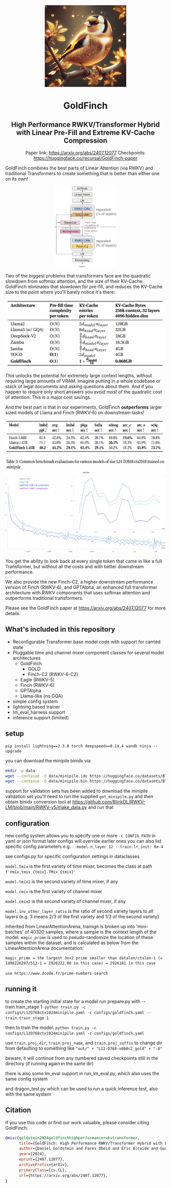 <div align="center" >
    <img src="assets/goldfinch_mascot_256.jpg" height=256 alt="GoldFinch mascot" /> 

# GoldFinch 
## High Performance RWKV/Transformer Hybrid <br> with Linear Pre-Fill and Extreme KV-Cache Compression

Paper link: https://arxiv.org/abs/2407.12077 Checkpoints: https://huggingface.co/recursal/GoldFinch-paper

</div>

GoldFinch combines the best parts of Linear Attention (via RWKV) and traditional Transformers to create something that is better than either one on its own!

<div align="center" >
    <img src="assets/architecture.png" height=256 alt="GoldFinch architecture" /> 
</div>

Two of the biggest problems that transformers face are the quadratic slowdown from softmax attention, and the size of their KV-Cache. GoldFinch eliminates that slowdown for pre-fill, and reduces the KV-Cache size to the point where you'll barely notice it's there:

<div align="center" >
    <img src="assets/kvcache_comparison.png" height=214 alt="KV-Cache comparison" /> 
</div>

This unlocks the potential for extremely large context lengths, without requiring large amounts of VRAM. Imagine putting in a whole codebase or stack of legal documents and asking questions about them. And if you happen to require only short answers you avoid most of the quadratic cost of attention. This is a major cost savings.

And the best part is that in our experiments, GoldFinch **outperforms** larger sized models of Llama and Finch (RWKV-6) on downstream tasks!

<div align="center" >
    <img src="assets/evals.png" height=159 alt="GoldFinch evals" /> 
</div>

<div align="center" >
    <img src="assets/wandb1B5_composite.png" height=256 alt="GoldFinch performance" /> 
</div>

You get the ability to look back at every single token that came in like a full Transformer, but without all the costs and with better downstream performance.

We also provide the new Finch-C2, a higher downstream performance version of Finch (RWKV-6), and GPTAlpha, an enhanced full transformer architecture with RWKV components that uses softmax attention and outperforms traditional transformers.

Please see the GoldFinch paper at https://arxiv.org/abs/2407.12077 for more details.

## What's included in this repository

- Reconfigurable Transformer base model code with support for carried state
- Pluggable time and channel mixer component classes for several model architectures
  - GoldFinch
    - GOLD
    - Finch-C2 (RWKV-6-C2)
  - Eagle (RWKV-5)
  - Finch (RWKV-6)
  - GPTAlpha
  - Llama-like (no GQA)
- simple config system
- lightning based trainer
- lm_eval_harness support
- inference support (limited)

## setup

```
pip install lightning==2.3.0 torch deepspeed==0.14.4 wandb ninja --upgrade
```

you can download the minipile binidx via 

```bash 
mkdir -p data
wget --continue -O data/minipile.idx https://huggingface.co/datasets/BlinkDL/minipile-tokenized/resolve/main/rwkv_vocab_v20230424/minipile.idx
wget --continue -O data/minipile.bin https://huggingface.co/datasets/BlinkDL/minipile-tokenized/resolve/main/rwkv_vocab_v20230424/minipile.bin
```

support for validation sets has been added
to download the minipile validation set you'll need to run the supplied `get_minipile.py` and then obtain binidx conversion tool at https://github.com/BlinkDL/RWKV-LM/blob/main/RWKV-v5/make_data.py and run that

## configuration

new config system allows you to specify one or more `-c CONFIG_PATH` in yaml or json format
later configs will override earlier ones
you can also list specific config parameters e.g. `--model.n_layer 12 --train.lr_init: 6e-4`

see configs.py for specific configuration settings in dataclasses

`model.tmix` is the first variety of time mixer, becomes the class at path `f'tmix.tmix_{tmix}.TMix_{tmix}'`

`model.tmix2` is the second variety of time mixer, if any

`model.cmix` is the first variety of channel mixer

`model.cmix2` is the second variety of channel mixer, if any

`model.inv_other_layer_ratio` is the ratio of second variety layers to all layers (e.g. 3 means 2/3 of the first variety and 1/3 of the second variety)

Inherited from LinearAttentionArena, trainign is broken up into 'mini-batches' of 40320 samples, where a sample is the context length of the model.
`magic_prime` is used to pseudo-randomize the location of these samples within the dataset, and is calculated as below from the LinearAttentionArena documentation:

```
magic_prime = the largest 3n+2 prime smaller than datalen/ctxlen-1 (= 1498226207/512-1 = 2926222.06 in this case) = 2926181 in this case

use https://www.dcode.fr/prime-numbers-search
```

## running it

to create the starting initial state for a model run prepare.py with --train.train_stage 1:
`python train.py -c configs/L12D768ctx1024minipile.yaml -c configs/goldfinch.yaml --train.train_stage 1`

then to train the model:
`python train.py -c configs/L12D768ctx1024minipile.yaml -c configs/goldfinch.yaml `

use `train.proj_dir`, `train.proj_name`, and `train.proj_suffix` to change dir from defaulting to something like `"out/" + "L12-D768-x060c2_gold" + "-0"`

beware, it will continue from any numbered saved checkpoints still in the directory (if running again in the same dir)

there is also some lm_eval support in run_lm_eval.py, which also uses the same config system

and dragon_test.py which can be used to run a quick inference test, also with the same system


## Citation

If you use this code or find our work valuable, please consider citing GoldFinch:

```bibtex
@misc{goldstein2024goldfinchhighperformancerwkvtransformer,
      title={GoldFinch: High Performance RWKV/Transformer Hybrid with Linear Pre-Fill and Extreme KV-Cache Compression}, 
      author={Daniel Goldstein and Fares Obeid and Eric Alcaide and Guangyu Song and Eugene Cheah},
      year={2024},
      eprint={2407.12077},
      archivePrefix={arXiv},
      primaryClass={cs.CL},
      url={https://arxiv.org/abs/2407.12077}, 
}
```
